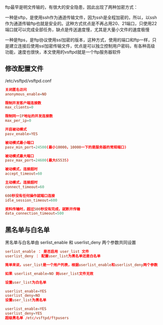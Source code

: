 ftp最早是明文传输的，有很大的安全隐患，因此出现了两种加密方式：

一种是sftp，是使用ssh作为通道传输文件，因为ssh是全程加密的，所以，以ssh作为通道传输ftp也就是安全的。这种方式优点是不再占用20、21端口，只使用22端口就可以完成全部任务，缺点是传送速度慢，尤其是大量小文件的速度极慢

一种是ftps，是ftp协议使用ssl加密的版本，这种方式，使用的端口和ftp一样，只是建立连接后使用ssl加密传输文件，优点是可以独立控制用户密码，有各种高级功能，速度也很快，本文使用的vsftpd就是一个ftp服务器软件



## 修改配置文件
/etc/vsftpd/vsftpd.conf
```conf
关闭匿名访问
anonymous_enable=NO

限制并发客户端连接数
max_clients=0

限制同一IP地址的并发连接数
max_per_ip=0

开启被动模式
pasv_enable=YES

被动模式最小端口
pasv_min_port=24500(最小10000，10000一下的是服务器的常规端口)

被动模式最大端口
pasv_max_port=24600(最大65535)

被动模式，连接超时
accept_timeout=60

主动模式，连接超时
connect_timeout=60

600秒没有任何操作就端口连接
idle_session_timeout=600

资料传输时，超过500秒没有完成，就断开传输
data_connection_timeout=500
```

## 黑名单与白名单
黑名单与白名单由 serlist_enable 和 userlist_deny 两个参数共同设置
```conf
serlist_enable ： 是否启用 user_list 文件
userlist_deny ： 配置user_list为黑名单还是白名单

简单来说，user_list是一个用户列表，根据userlist_enable和userlist_deny两个参数的不同，有不同的作用：

如果 userlist_enable=NO 则user_list文件无效

设置user_list为白名单

userlist_enable=YES
userlist_deny=NO
设置user_list为黑名单

userlist_enable=YES
userlist_deny=YES
超级黑名单 /etc/vsftpd/ftpusers
```